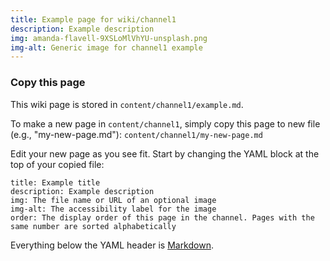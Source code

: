```yaml
---
title: Example page for wiki/channel1 
description: Example description
img: amanda-flavell-9XSLoMlVhYU-unsplash.png
img-alt: Generic image for channel1 example
---
```

### Copy this page
This wiki page is stored in <code>content/channel1/example.md</code>.

To make a new page in <code>content/channel1</code>,
simply copy this page 
to  new file (e.g., "my-new-page.md"):
<code>content/channel1/my-new-page.md</code>

Edit your new page as you see fit. 
Start by changing the YAML block at the top of your copied file:

```
title: Example title
description: Example description
img: The file name or URL of an optional image
img-alt: The accessibility label for the image
order: The display order of this page in the channel. Pages with the same number are sorted alphabetically
```

Everything below the YAML header is 
[Markdown](https://www.markdownguide.org/basic-syntax).
